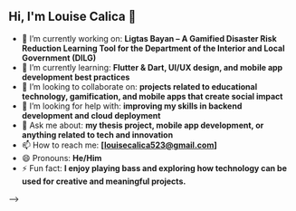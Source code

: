 ## Hi, I'm Louise Calica 👋

- 🔭 I’m currently working on: **Ligtas Bayan – A Gamified Disaster Risk Reduction Learning Tool for the Department of the Interior and Local Government (DILG)**  
- 🌱 I’m currently learning: **Flutter & Dart, UI/UX design, and mobile app development best practices**  
- 👯 I’m looking to collaborate on: **projects related to educational technology, gamification, and mobile apps that create social impact**  
- 🤔 I’m looking for help with: **improving my skills in backend development and cloud deployment**  
- 💬 Ask me about: **my thesis project, mobile app development, or anything related to tech and innovation**  
- 📫 How to reach me: **[louisecalica523@gmail.com]**  
- 😄 Pronouns: **He/Him**  
- ⚡ Fun fact: **I enjoy playing bass and exploring how technology can be used for creative and meaningful projects.**  

-->

